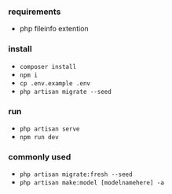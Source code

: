### requirements
- php fileinfo extention
### install
- `composer install`
- `npm i`
- `cp .env.example .env`
- `php artisan migrate --seed`
### run
- `php artisan serve`
- `npm run dev`
### commonly used
- `php artisan migrate:fresh --seed`
- `php artisan make:model [modelnamehere] -a`
